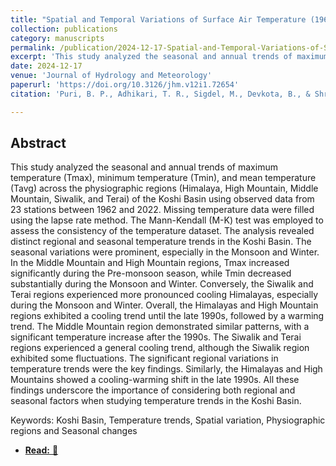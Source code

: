 ```yaml
---
title: "Spatial and Temporal Variations of Surface Air Temperature (1962–2022) across Physiographic Regions in the Koshi Basin, Nepal"
collection: publications
category: manuscripts
permalink: /publication/2024-12-17-Spatial-and-Temporal-Variations-of-Surface-Air-Temperature-(1962–2022)-across-Physiographic-Regions-in-the-Koshi-Basin,-Nepal
excerpt: 'This study analyzed the seasonal and annual trends of maximum temperature (Tmax), minimum temperature (Tmin), and mean temperature (Tavg) across the physiographic regions (Himalaya, High Mountain, Middle Mountain, Siwalik, and Terai) of the Koshi Basin using observed data from 23 stations between 1962 and 2022...'
date: 2024-12-17
venue: 'Journal of Hydrology and Meteorology'
paperurl: 'https://doi.org/10.3126/jhm.v12i1.72654'
citation: 'Puri, B. P., Adhikari, T. R., Sigdel, M., Devkota, B., & Shrestha, S. (2024). Spatial and Temporal Variations of Surface Air Temperature (1962–2022) across Physiographic Regions in the Koshi Basin, Nepal. Journal of Hydrology and Meteorology, 12(1), 46–57. https://doi.org/10.3126/jhm.v12i1.72654'

---
```


## Abstract

This study analyzed the seasonal and annual trends of maximum temperature (Tmax), minimum temperature (Tmin), and mean temperature (Tavg) across the physiographic regions (Himalaya, High Mountain, Middle Mountain, Siwalik, and Terai) of the Koshi Basin using observed data from 23 stations between 1962 and 2022. Missing temperature data were filled using the lapse rate method. The Mann-Kendall (M-K) test was employed to assess the consistency of the temperature dataset. The analysis revealed distinct regional and seasonal temperature trends in the Koshi Basin. The seasonal variations were prominent, especially in the Monsoon and Winter. In the Middle Mountain and High Mountain regions, Tmax increased significantly during the Pre-monsoon season, while Tmin decreased substantially during the Monsoon and Winter. Conversely, the Siwalik and Terai regions experienced more pronounced cooling Himalayas, especially during the Monsoon and Winter. Overall, the Himalayas and High Mountain regions exhibited a cooling trend until the late 1990s, followed by a warming trend. The Middle Mountain region demonstrated similar patterns, with a significant temperature increase after the 1990s. The Siwalik and Terai regions experienced a general cooling trend, although the Siwalik region exhibited some fluctuations. The significant regional variations in temperature trends were the key findings. Similarly, the Himalayas and High Mountains showed a cooling-warming shift in the late 1990s. All these findings underscore the importance of considering both regional and seasonal factors when studying temperature trends in the Koshi Basin.

Keywords: Koshi Basin, Temperature trends, Spatial variation, Physiographic regions and Seasonal changes

- [**Read:** 📖](https://www.nepjol.info/index.php/JHM/article/view/72654)
